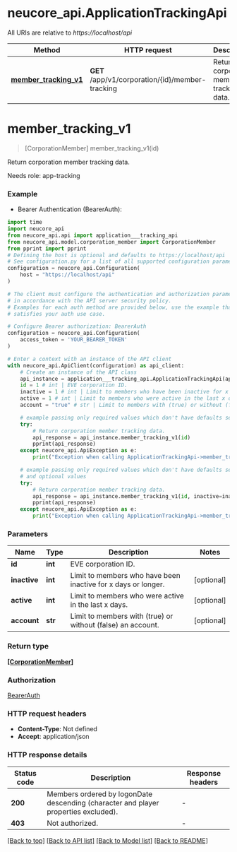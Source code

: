 # neucore_api.ApplicationTrackingApi

All URIs are relative to *https://localhost/api*

Method | HTTP request | Description
------------- | ------------- | -------------
[**member_tracking_v1**](ApplicationTrackingApi.md#member_tracking_v1) | **GET** /app/v1/corporation/{id}/member-tracking | Return corporation member tracking data.


# **member_tracking_v1**
> [CorporationMember] member_tracking_v1(id)

Return corporation member tracking data.

Needs role: app-tracking

### Example

* Bearer Authentication (BearerAuth):
```python
import time
import neucore_api
from neucore_api.api import application___tracking_api
from neucore_api.model.corporation_member import CorporationMember
from pprint import pprint
# Defining the host is optional and defaults to https://localhost/api
# See configuration.py for a list of all supported configuration parameters.
configuration = neucore_api.Configuration(
    host = "https://localhost/api"
)

# The client must configure the authentication and authorization parameters
# in accordance with the API server security policy.
# Examples for each auth method are provided below, use the example that
# satisfies your auth use case.

# Configure Bearer authorization: BearerAuth
configuration = neucore_api.Configuration(
    access_token = 'YOUR_BEARER_TOKEN'
)

# Enter a context with an instance of the API client
with neucore_api.ApiClient(configuration) as api_client:
    # Create an instance of the API class
    api_instance = application___tracking_api.ApplicationTrackingApi(api_client)
    id = 1 # int | EVE corporation ID.
    inactive = 1 # int | Limit to members who have been inactive for x days or longer. (optional)
    active = 1 # int | Limit to members who were active in the last x days. (optional)
    account = "true" # str | Limit to members with (true) or without (false) an account. (optional)

    # example passing only required values which don't have defaults set
    try:
        # Return corporation member tracking data.
        api_response = api_instance.member_tracking_v1(id)
        pprint(api_response)
    except neucore_api.ApiException as e:
        print("Exception when calling ApplicationTrackingApi->member_tracking_v1: %s\n" % e)

    # example passing only required values which don't have defaults set
    # and optional values
    try:
        # Return corporation member tracking data.
        api_response = api_instance.member_tracking_v1(id, inactive=inactive, active=active, account=account)
        pprint(api_response)
    except neucore_api.ApiException as e:
        print("Exception when calling ApplicationTrackingApi->member_tracking_v1: %s\n" % e)
```


### Parameters

Name | Type | Description  | Notes
------------- | ------------- | ------------- | -------------
 **id** | **int**| EVE corporation ID. |
 **inactive** | **int**| Limit to members who have been inactive for x days or longer. | [optional]
 **active** | **int**| Limit to members who were active in the last x days. | [optional]
 **account** | **str**| Limit to members with (true) or without (false) an account. | [optional]

### Return type

[**[CorporationMember]**](CorporationMember.md)

### Authorization

[BearerAuth](../README.md#BearerAuth)

### HTTP request headers

 - **Content-Type**: Not defined
 - **Accept**: application/json


### HTTP response details
| Status code | Description | Response headers |
|-------------|-------------|------------------|
**200** | Members ordered by logonDate descending (character and player properties excluded). |  -  |
**403** | Not authorized. |  -  |

[[Back to top]](#) [[Back to API list]](../README.md#documentation-for-api-endpoints) [[Back to Model list]](../README.md#documentation-for-models) [[Back to README]](../README.md)

